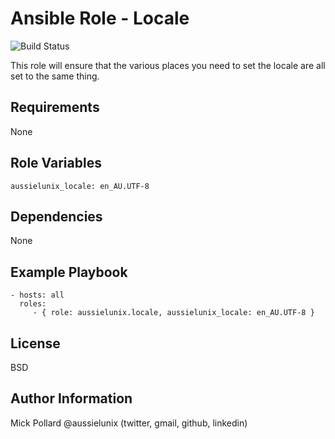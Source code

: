 # Ansible Role - Locale

![Build Status](https://circleci.com/gh/aussielunix/ansible-locale/tree/master.svg?style=shield&circle-token=af1c34bff05f50824300dc8b436b9e0a6bd564da "CircleCI Build Status")

This role will ensure that the various places you need to set the locale are all set to the same thing.

## Requirements

None

Role Variables
--------------

```
aussielunix_locale: en_AU.UTF-8
```

Dependencies
------------

None

Example Playbook
----------------

    - hosts: all
      roles:
         - { role: aussielunix.locale, aussielunix_locale: en_AU.UTF-8 }

License
-------

BSD

Author Information
------------------

Mick Pollard
@aussielunix (twitter, gmail, github, linkedin)
